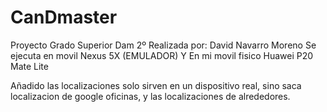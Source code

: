 # CanDmaster
Proyecto Grado Superior Dam 2º
Realizada por: David Navarro Moreno
Se ejecuta en movil Nexus 5X (EMULADOR) Y En mi movil fisico Huawei P20 Mate Lite

Añadido las localizaciones solo sirven en un dispositivo real, sino saca localizacion de google oficinas, y las localizaciones de alrededores.

